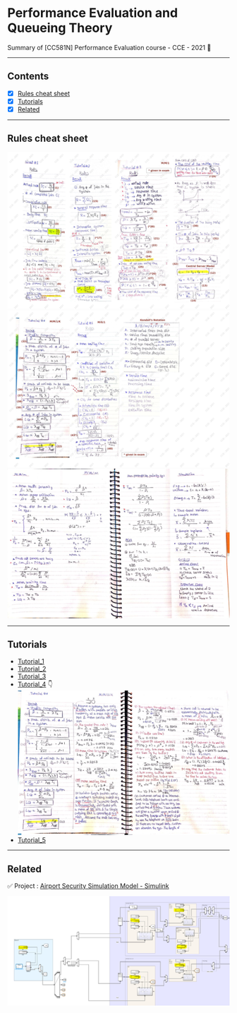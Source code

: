 # Performance Evaluation and Queueing Theory

Summary of [CC581N] Performance Evaluation course - CCE - 2021 🙌

---

## Contents
* [x] [Rules cheat sheet](#rules-cheat-sheet)
* [x] [Tutorials](#tutorials)
* [x] [Related](#related)

---

## Rules cheat sheet

<img src="Rules/rules_summary_weeks_1-4_ConvertImage.jpg">
<img src="Rules/rules_summary_weeks_5-6_ConvertImage.jpg">
<img src="Rules/rules_7-10.jpeg">

---

## Tutorials
* [Tutorial_1](Tutorials/performance_sheet_1.pdf)
* [Tutorial_2](Tutorials/performance_tutorial_2.pdf)
* [Tutorial_3](Tutorials/performance_tutorial_3.pdf)
* [Tutorial_4](Tutorials/performance_tutorial_4.jpeg) 👇
  ![Tutorial_4](Tutorials/performance_tutorial_4.jpeg)
* [Tutorial_5](Tutorials/performance_tutorial_5.pdf)
  
---
## Related
✅ Project : [Airport Security Simulation Model - Simulink](https://github.com/Hagar-Usama/Airport-Security-Simulation-Model)

<img src="https://github.com/Hagar-Usama/Airport-Security-Simulation-Model/blob/main/images/util_4.PNG">
